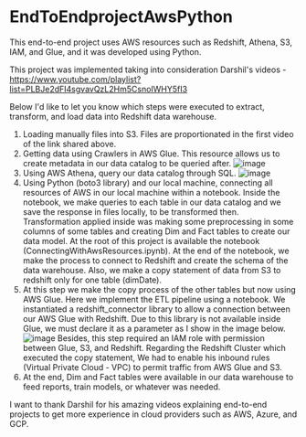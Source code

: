 # EndToEndprojectAwsPython

This end-to-end project uses AWS resources such as Redshift, Athena, S3, IAM, and Glue, and it was developed using Python. 

This project was implemented taking into consideration Darshil's videos - https://www.youtube.com/playlist?list=PLBJe2dFI4sgvavQzL2Hm5CsnoIWHY5fI3

Below I'd like to let you know which steps were executed to extract, transform, and load data into Redshift data warehouse.
1. Loading manually files into S3. Files are proportionated in the first video of the link shared above.
2. Getting data using Crawlers in AWS Glue. This resource allows us to create metadata in our data catalog to be queried after.
![image](https://github.com/manuelpt49/EndToEndprojectAwsPython/assets/79064546/7d8e33f5-af1f-4f1e-b5dc-2ca759e0b2ed)
3. Using AWS Athena, query our data catalog through SQL.
![image](https://github.com/manuelpt49/EndToEndprojectAwsPython/assets/79064546/62494d2f-31bf-4a09-9ae3-261958369a17)
4. Using Python (boto3 library) and our local machine, connecting all resources of AWS in our local machine within a notebook. Inside the notebook, we make queries to each table in our data catalog and we save the response in files locally, to be transformed then. Transformation applied inside was making some preprocessing in some columns of some tables and creating Dim and Fact tables to create our data model. At the root of this project is available the notebook (ConnectingWithAwsResources.ipynb). At the end of the notebook, we make the process to connect to Redshift and create the schema of the data warehouse. Also, we make a copy statement of data from S3 to redshift only for one table (dimDate). 
5. At this step we make the copy process of the other tables but now using AWS Glue. Here we implement the ETL pipeline using a notebook. We instantiated a redshift_connector library to allow a connection between our AWS Glue with Redshift. Due to this library is not available inside Glue, we must declare it as a parameter as I show in the image below.
![image](https://github.com/manuelpt49/EndToEndprojectAwsPython/assets/79064546/9818016d-8bc9-4067-9591-a35ff620d43b)
Besides, this step required an IAM role with permission between Glue, S3, and Redshift. Regarding the Redshift Cluster which executed the copy statement, We had to enable his inbound rules (Virtual Private Cloud - VPC) to permit traffic from AWS Glue and S3.
6. At the end, Dim and Fact tables were available in our data warehouse to feed reports, train models, or whatever was needed.

I want to thank Darshil for his amazing videos explaining end-to-end projects to get more experience in cloud providers such as AWS, Azure, and GCP.
